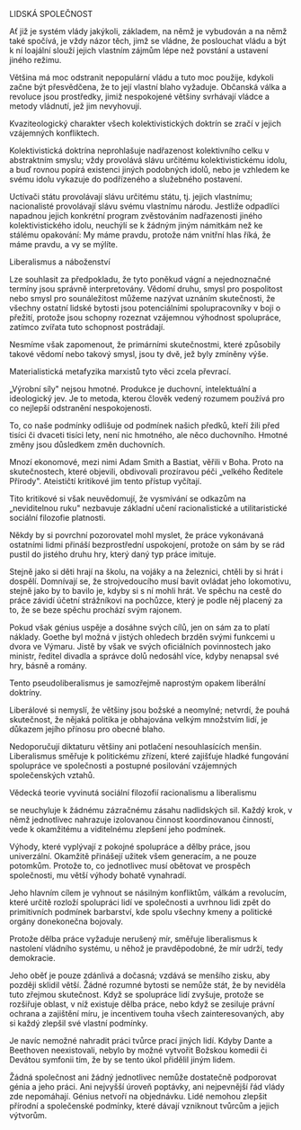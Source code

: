 <prosody rate="slow" pitch="+15%">LIDSKÁ SPOLEČNOST</prosody> <break time="1.2s" />

<emphasis level="moderate">Ať již je systém vlády jakýkoli, základem, na němž je vybudován a na němž také spočívá, je vždy názor těch, jimž se vládne, že poslouchat vládu a být k ní loajální slouží jejich vlastním zájmům lépe než povstání a ustavení jiného režimu.</emphasis> <break time="0.7s" /> 

Většina má moc odstranit nepopulární vládu a tuto moc použije, kdykoli začne být přesvědčena, že to její vlastní blaho vyžaduje. <break time="0.5s" /> Občanská válka a revoluce jsou prostředky, jimiž nespokojené většiny svrhávají vládce a metody vládnutí, jež jim nevyhovují.

<break time="0.8s" />

<prosody rate="95%">Kvaziteologický charakter všech kolektivistických doktrín se zračí v jejich vzájemných konfliktech.</prosody> <break time="0.6s" /> 

Kolektivistická doktrína neprohlašuje nadřazenost kolektivního celku v abstraktním smyslu; vždy provolává slávu určitému kolektivistickému idolu, a buď rovnou popírá existenci jiných podobných idolů, nebo je vzhledem ke svému idolu vykazuje do podřízeného a služebného postavení. <break time="0.7s" /> 

<emphasis level="strong">Uctívači státu provolávají slávu určitému státu, tj. jejich vlastnímu; nacionalisté provolávají slávu svému vlastnímu národu.</emphasis> <break time="0.6s" /> Jestliže odpadlíci napadnou jejich konkrétní program zvěstováním nadřazenosti jiného kolektivistického idolu, neuchýlí se k žádným jiným námitkám než ke stálému opakování: My máme pravdu, protože nám vnitřní hlas říká, že máme pravdu, a vy se mýlíte.

<break time="1s" />

<prosody rate="slow" pitch="+10%">Liberalismus a náboženství</prosody> <break time="0.8s" />

Lze souhlasit za předpokladu, že tyto poněkud vágní a nejednoznačné termíny jsou správně interpretovány. <break time="0.5s" /> Vědomí druhu, smysl pro pospolitost nebo smysl pro sounáležitost můžeme nazývat uznáním skutečnosti, že všechny ostatní lidské bytosti jsou potenciálními spolupracovníky v boji o přežití, protože jsou schopny rozeznat vzájemnou výhodnost spolupráce, zatímco zvířata tuto schopnost postrádají. <break time="0.6s" /> 

<emphasis level="moderate">Nesmíme však zapomenout, že primárními skutečnostmi, které způsobily takové vědomí nebo takový smysl, jsou ty dvě, jež byly zmíněny výše.</emphasis>

<break time="0.8s" />

<prosody rate="95%">Materialistická metafyzika <alias name="marxistů">marxistů</alias> tyto věci zcela převrací.</prosody> <break time="0.6s" /> 

„Výrobní síly" nejsou hmotné. Produkce je duchovní, intelektuální a ideologický jev. <break time="0.5s" /> Je to metoda, kterou člověk vedený rozumem používá pro co nejlepší odstranění nespokojenosti. <break time="0.6s" /> 

<emphasis level="strong">To, co naše podmínky odlišuje od podmínek našich předků, kteří žili před tisíci či dvaceti tisíci lety, není nic hmotného, ale něco duchovního.</emphasis> <break time="0.5s" /> Hmotné změny jsou důsledkem změn duchovních.

<break time="0.8s" />

Mnozí ekonomové, mezi nimi <emphasis level="moderate">Adam Smith</emphasis> a <emphasis level="moderate">Bastiat</emphasis>, věřili v Boha. <break time="0.5s" /> Proto na skutečnostech, které objevili, obdivovali prozíravou péči „velkého Ředitele Přírody". <break time="0.6s" /> Ateističtí kritikové jim tento přístup vyčítají. <break time="0.5s" /> 

<prosody rate="90%">Tito kritikové si však neuvědomují, že vysmívání se odkazům na „neviditelnou ruku" nezbavuje základní učení <alias name="racionalistické">racionalistické</alias> a <alias name="utilitaristické">utilitaristické</alias> sociální filozofie platnosti.</prosody>

<break time="0.9s" />

Někdy by si povrchní pozorovatel mohl myslet, že práce vykonávaná ostatními lidmi přináší bezprostřední uspokojení, protože on sám by se rád pustil do jistého druhu hry, který daný typ práce imituje. <break time="0.6s" /> 

<prosody rate="95%">Stejně jako si děti hrají na školu, na vojáky a na železnici, chtěli by si hrát i dospělí.</prosody> <break time="0.5s" /> Domnívají se, že strojvedoucího musí bavit ovládat jeho lokomotivu, stejně jako by to bavilo je, kdyby si s ní mohli hrát. <break time="0.6s" /> Ve spěchu na cestě do práce závidí účetní strážníkovi na pochůzce, který je podle něj placený za to, že se beze spěchu prochází svým rajonem.

<break time="0.7s" />

<emphasis level="moderate">Pokud však génius uspěje a dosáhne svých cílů, jen on sám za to platí náklady.</emphasis> <break time="0.5s" /> <emphasis level="moderate">Goethe</emphasis> byl možná v jistých ohledech brzděn svými funkcemi u dvora ve Výmaru. <break time="0.5s" /> Jistě by však ve svých oficiálních povinnostech jako ministr, ředitel divadla a správce dolů nedosáhl více, kdyby nenapsal své hry, básně a romány.

<break time="0.8s" />

<prosody rate="90%">Tento pseudoliberalismus je samozřejmě naprostým opakem liberální doktríny.</prosody> <break time="0.6s" /> 

Liberálové si nemyslí, že většiny jsou božské a neomylné; netvrdí, že pouhá skutečnost, že nějaká politika je obhajována velkým množstvím lidí, je důkazem jejího přínosu pro obecné blaho. <break time="0.7s" /> 

<emphasis level="strong">Nedoporučují diktaturu většiny ani potlačení nesouhlasících menšin.</emphasis> <break time="0.5s" /> Liberalismus směřuje k politickému zřízení, které zajišťuje hladké fungování spolupráce ve společnosti a postupné posilování vzájemných společenských vztahů.

<break time="0.9s" />

<prosody rate="slow" pitch="+10%">Vědecká teorie vyvinutá sociální filozofií <alias name="racionalismu">racionalismu</alias> a <alias name="liberalismu">liberalismu</alias></prosody> <break time="0.6s" /> 

se neuchyluje k žádnému zázračnému zásahu nadlidských sil. <break time="0.5s" /> Každý krok, v němž jednotlivec nahrazuje izolovanou činnost koordinovanou činností, vede k okamžitému a viditelnému zlepšení jeho podmínek. <break time="0.6s" /> 

<emphasis level="moderate">Výhody, které vyplývají z pokojné spolupráce a dělby práce, jsou univerzální.</emphasis> <break time="0.5s" /> Okamžitě přinášejí užitek všem generacím, a ne pouze potomkům. <break time="0.5s" /> Protože to, co jednotlivec musí obětovat ve prospěch společnosti, mu větší výhody bohatě vynahradí.

<break time="0.8s" />

Jeho hlavním cílem je vyhnout se násilným konfliktům, válkám a revolucím, které určitě rozloží spolupráci lidí ve společnosti a uvrhnou lidi zpět do primitivních podmínek barbarství, kde spolu všechny kmeny a politické orgány donekonečna bojovaly. <break time="0.7s" /> 

<prosody rate="90%">Protože dělba práce vyžaduje nerušený mír, směřuje liberalismus k nastolení vládního systému, u něhož je pravděpodobné, že mír udrží, tedy demokracie.</prosody>

<break time="0.6s" />

<emphasis level="moderate">Jeho oběť je pouze zdánlivá a dočasná; vzdává se menšího zisku, aby později sklidil větší.</emphasis> <break time="0.5s" /> Žádné rozumné bytosti se nemůže stát, že by neviděla tuto zřejmou skutečnost. <break time="0.5s" /> Když se spolupráce lidí zvyšuje, protože se rozšiřuje oblast, v níž existuje dělba práce, nebo když se zesiluje právní ochrana a zajištění míru, je incentivem touha všech zainteresovaných, aby si každý zlepšil své vlastní podmínky.

<break time="0.8s" />

Je navíc nemožné nahradit práci tvůrce prací jiných lidí. <break time="0.5s" /> Kdyby <emphasis level="moderate">Dante</emphasis> a <emphasis level="moderate">Beethoven</emphasis> neexistovali, nebylo by možné vytvořit <emphasis level="moderate">Božskou komedii</emphasis> či <emphasis level="moderate">Devátou symfonii</emphasis> tím, že by se tento úkol přidělil jiným lidem. <break time="0.6s" /> 

<prosody rate="95%">Žádná společnost ani žádný jednotlivec nemůže dostatečně podporovat génia a jeho práci.</prosody> <break time="0.5s" /> Ani nejvyšší úroveň poptávky, ani nejpevnější řád vlády zde nepomáhají. <break time="0.5s" /> <emphasis level="strong">Génius netvoří na objednávku.</emphasis> <break time="0.5s" /> Lidé nemohou zlepšit přírodní a společenské podmínky, které dávají vzniknout tvůrcům a jejich výtvorům.
